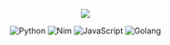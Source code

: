 <p align="center"><img src="https://img.shields.io/badge/Linux-FCC624?style=for-the-badge&logo=linux&logoColor=black"></p>


<p align="center">
    <img src="https://img.shields.io/badge/python-3670A0?style=for-the-badge&logo=python&logoColor=ffdd54" alt="Python">
    <img src="https://img.shields.io/badge/nim-%23FFE953.svg?style=for-the-badge&logo=nim&logoColor=white" alt="Nim">
    <img src="https://img.shields.io/badge/javascript-%23323330.svg?style=for-the-badge&logo=javascript&logoColor=%23F7DF1E" alt="JavaScript">
    <img src="https://img.shields.io/badge/Go-00ADD8?style=for-the-badge&logo=go&logoColor=white" alt="Golang">
</p>
